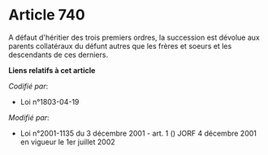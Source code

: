 # Article 740

A défaut d'héritier des trois premiers ordres, la succession est dévolue aux parents collatéraux du défunt autres que les
frères et soeurs et les descendants de ces derniers.

**Liens relatifs à cet article**

_Codifié par_:

  - Loi n°1803-04-19

_Modifié par_:

  - Loi n°2001-1135 du 3 décembre 2001 - art. 1 () JORF 4 décembre 2001 en vigueur le 1er juillet 2002

